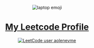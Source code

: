 <div align="center">

![laptop emoji](https://em-content.zobj.net/thumbs/240/apple/325/laptop_1f4bb.png)

# [My Leetcode Profile](https://leetcode.com/aolenevme)

[![LeetCode user aolenevme](https://img.shields.io/badge/dynamic/json?style=flat-square&labelColor=black&color=%23ffa116&label=Solved&query=solved&url=https%3A%2F%2Fleetcode-badge.vercel.app%2Fapi%2Fusers%2Faolenevme&logo=leetcode&logoColor=yellow)](https://leetcode.com/aolenevme/)

</div>
